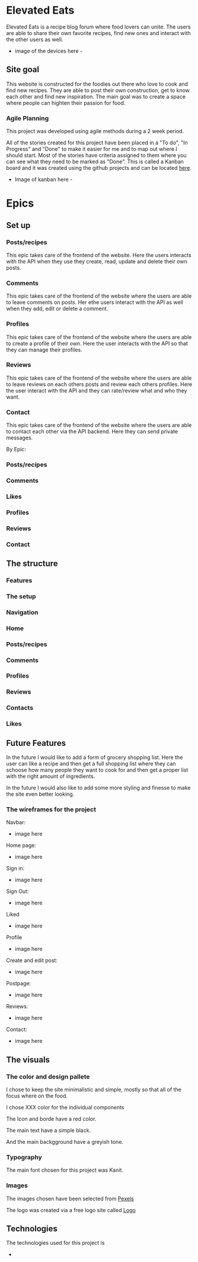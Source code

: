 # Elevated Eats

Elevated Eats is a recipe blog forum where food lovers can unite. The users are able to share their own favorite recipes, find new ones and interact with the other users as well.

- image of the devices here -

## Site goal

This website is constructed for the foodies out there who love to cook and find new recipes. They are able to post their own construction, get to know each other and find new inspiration. The main goal was to create a space where people can highten their passion for food.

### Agile Planning

This project was developed using agile methods during a 2 week period.

All of the stories created for this project have been placed in a "To do", "In Progress" and "Done" to make it easier for me and to map out where I should start. Most of the stories have criteria assigned to them where you can see what they need to be marked as "Done". This is called a Kanban board and it was created using the github projects and can be located [here](https://github.com/users/MollyAdamsson/projects/7/views/1).

- Image of kanban here - 

# Epics

## Set up

### Posts/recipes

This epic takes care of the frontend of the website. Here the users interacts with the API when they use they create, read, update and delete their own posts.

### Comments

This epic takes care of the frontend of the website where the users are able to leave comments on posts. Her ethe users interact with the API as well when they add, edit or delete a comment.

### Profiles

This epic takes care of the frontend of the website where the users are able to create a profile of their own. Here the user interacts with the API so that they can manage their profiles.

### Reviews 

This epic takes care of the frontend of the website where the users are able to leave reviews on each others posts and review each others profiles. Here the user interact with the API and they can rate/review what and who they want.

### Contact

This epic takes care of the frontend of the website where the users are able to contact each other via the API backend. Here they can send private messages.

By Epic:

### Posts/recipes

### Comments

### Likes

### Profiles

### Reviews

### Contact

## The structure

### Features

### The setup

### Navigation

### Home

### Posts/recipes

### Comments

### Profiles

### Reviews

### Contacts

### Likes

## Future Features

In the future I would like to add a form of grocery shopping list. Here the user can like a recipe and then get a full shopping list where they can schoose how many people they want to cook for and then get a proper list with the right amount of ingredients.

In the future I would also like to add some more styling and finesse to make the site even better looking.

### The wireframes for the project


Navbar:

- image here

Home page:

- image here

Sign in:

- image here

Sign Out:

- image here 

Liked

- image here

Profile

- image here

Create and edit post:

- image here 

Postpage:

- image here

Reviews:

- image here

Contact:

- image here

## The visuals

### The color and design pallete

I chose to keep the site minimalistic and simple, mostly so that all of the focus where on the food.

I chose XXX color for the individual components

The Icon and borde have a red color.

The main text have a simple black.

And the main backgground have a greyish tone.

### Typography 

The main font chosen for this project was Kanit.

### Images

The images chosen have been selected from [Pexels](https://www.pexels.com/)

The logo was created via a free logo site called [Logo](https://logo.com/)


## Technologies

The technologies used for this project is 

* 